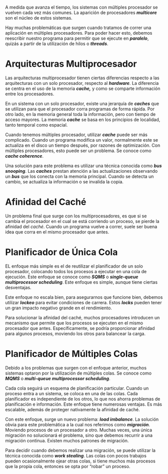 A medida que avanza el tiempo, los sistemas con múltiples procesador se vuelven cada vez más comunes. La aparición de procesadores ***multicore*** son el núcleo de estos sistemas.

Hay muchas problemáticas que surgen cuando tratamos de correr una aplicación en múltiples procesadores. Para poder hacer esto, debemos reescribir nuestro programa para permitir que se ejecute en ***paralelo***, quizás a partir de la utilización de hilos o ***threads***.

# Arquitecturas Multiprocesador

Las arquitecturas multiprocesador tienen ciertas diferencias respecto a las arquitecturas con un solo procesador, respecto al ***hardware***. La diferencia se centra en el uso de la memoria ***cache,*** y como se comparte información entre los procesadores.

En un sistema con un solo procesador, existe una jerarquía de ***caches*** que se utilizan para que el procesador corra programas de forma rápida. Por otro lado, en la memoria general toda la información, pero con tiempo de acceso mayores. La memoria ***cache*** se basa en los principios de localidad, tanto temporal como espacial.

Cuando tenemos múltiples procesador, utilizar ***cache*** puede ser más complicado. Cuando un programa modifica un valor, normalmente este se actualiza en el disco un tiempo después, por razones de optimización. Con múltiples procesadores, esto puede ser un problema. Se conoce como ***cache coherence***. 

Una solución para este problema es utilizar una técnica conocida como ***bus snooping***. Las ***caches*** prestan atención a las actualizaciones observando un ***bus*** que los conecta con la memoria principal. Cuando se detecta un cambio, se actualiza la información o se invalida la copia.

# Afinidad del Caché

Un problema final que surge con los multiprocesadores, es que si se cambia el procesador en el cual se está corriendo un proceso, se pierde la afinidad del *caché*. Cuando un programa vuelve a correr, suele ser buena idea que corra en el mismo procesador que antes.

# Planificador de Única Cola

EL enfoque más simple es el de reutilizar el planificador de un solo procesador, colocando todos los procesos a ejecutar en una cola de ejecución. Este enfoque se conoce como ***SQMS*** o ***single-queue multiprocessor scheduling***. Este enfoque es simple, aunque tiene ciertas desventajas.

Este enfoque no escala bien, para asegurarnos que funcione bien, debemos utilizar ***lockeo*** para evitar condiciones de carrera. Estos ***locks*** pueden tener un gran impacto negativo grande en el rendimiento.

Para solucionar la afinidad del caché, muchos procesadores introducen un mecanismo que permite que los procesos se ejecuten en el mismo procesador que antes. Específicamente, se podría proporcionar afinidad para algunos procesos, moviendo los otros para balancear la carga.

# Planificador de Múltiples Colas

Debido a los problemas que surgen con el enfoque anterior, muchos sistemas optaron por la utilización de múltiples colas. Se conoce como ***MQMS*** o ***multi-queue multiprocessor scheduling***.

Cada cola seguirá un esquema de planificación particular. Cuando un proceso entra a un sistema, se coloca en una de las colas. Cada planificador es independiente de los otros, lo que nos ahorra problemas de planificación e información. Este enfoque tiene numerosas ventajas. Es más escalable, además de proteger nativamente la afinidad de caché.

Con este enfoque, surge un nuevo problema: ***load imbalance***. La solución obvia para este problemática a la cual nos referimos como ***migración***. Moviendo procesos de un procesador a otro. Muchas veces, una única migración no solucionará el problema, sino que debemos recurrir a una migración continua. Existen muchos patrones de migración.

Para decidir cuando debemos realizar una migración, se puede utilizar la técnica conocida como ***work stealing***. Las colas con pocos trabajos pueden ocasionalmente ojear otras colas, si tiene muchos más procesos que la propia cola, entonces se opta por “robar” un proceso.